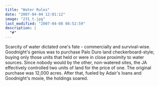 ```yaml
---
title: "Water Rules"
date: "2007-04-04 12:01:12"
image: "231_t.jpg"
last_modified: "2007-04-08 08:52:59"
description: |
  "#"
---
```


Scarcity of water dictated one's fate - commercially and survival-wise. Goodnight's genius was to purchase Palo Duro land checkerboard-style; buying only those units that held or were in close proximity to water sources. Since nobody would by the other, non-watered sites, the JA effectively controlled two units of land for the price of one. The original purchase was 12,000 acres. After that, fueled by Adair's loans and Goodnight's moxie, the holdings soared.

